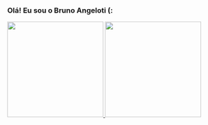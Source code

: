 ### Olá!  Eu sou o Bruno Angeloti (:


<div>
  <a href="https://github.com/BrunoAngeloti"> <img height="220em" src="https://github-readme-stats.vercel.app/api?username=BrunoAngeloti&show_icons=true&theme=tokyonight&include_all_commits=true&count_private=true"/>
  <img height="220em" src="https://github-readme-stats.vercel.app/api/top-langs/?username=BrunoAngeloti&show_icons=true&theme=tokyonight&include_all_commits=true&count_private=true"/>

<!--
**BrunoAngeloti/BrunoAngeloti** is a ✨ _special_ ✨ repository because its `README.md` (this file) appears on your GitHub profile.

Here are some ideas to get you started:

- 🔭 I’m currently working on ...
- 🌱 I’m currently learning ...
- 👯 I’m looking to collaborate on ...
- 🤔 I’m looking for help with ...
- 💬 Ask me about ...
- 📫 How to reach me: ...
- 😄 Pronouns: ...
- ⚡ Fun fact: ...
-->
